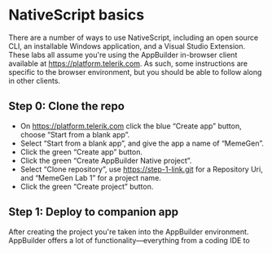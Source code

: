 # NativeScript basics

There are a number of ways to use NativeScript, including an open source CLI, an installable Windows application, and a Visual Studio Extension. These labs all assume you're using the AppBuilder in-browser client available at <https://platform.telerik.com>. As such, some instructions are specific to the browser environment, but you should be able to follow along in other clients.

## Step 0: Clone the repo

* On <https://platform.telerik.com> click the blue “Create app” button, choose “Start from a blank app”.
* Select “Start from a blank app”, and give the app a name of “MemeGen”.
* Click the green “Create app” button.
* Click the green “Create AppBuilder Native project”.
* Select “Clone repository”, use https://step-1-link.git for a Repository Uri, and “MemeGen Lab 1” for a project name.
* Click the green “Create project” button.

## Step 1: Deploy to companion app

After creating the project you're taken into the AppBuilder environment. AppBuilder offers a lot of functionality—everything from a coding IDE to